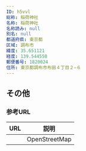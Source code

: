 ```yaml
---
ID: h5vvl
総称: 稲荷神社
名称: 稲荷神社
名称読み: null
別名: null
都道府県: 東京都
区域: 調布市
緯度: 35.651121
経度: 139.544558
郵便番号: 1820024
住所: 東京都調布市布田４丁目２−６
---
```


## その他

### 参考URL

| URL | 説明          |
| --- | ------------- |
|     | OpenStreetMap |
